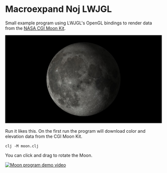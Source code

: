 # Macroexpand Noj LWJGL

Small example program using LWJGL's OpenGL bindings to render data from the [NASA CGI Moon Kit](https://svs.gsfc.nasa.gov/4720/).

![Moon program screenshot](moon.jpg)

Run it likes this.
On the first run the program will download color and elevation data from the CGI Moon Kit.

```Shell
clj -M moon.clj
```

You can click and drag to rotate the Moon.

[![Moon program demo video](https://i.ytimg.com/vi/UdTs5tH3DxQ/hqdefault.jpg)](https://www.youtube.com/watch?v=UdTs5tH3DxQ)
